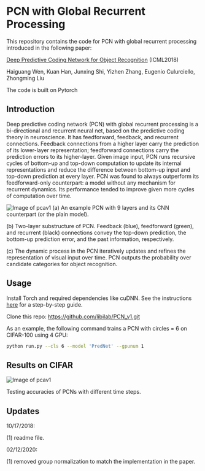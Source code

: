 # PCN with Global Recurrent Processing
This repository contains the code for PCN with global recurrent processing introduced in the following paper:

[Deep Predictive Coding Network for Object Recognition](https://arxiv.org/abs/1802.04762) (ICML2018)

Haiguang Wen, Kuan Han, Junxing Shi, Yizhen Zhang, Eugenio Culurciello, Zhongming Liu

The code is built on Pytorch

## Introduction

Deep predictive coding network (PCN) with global recurrent processing is a bi-directional and recurrent neural net, based on the predictive coding theory in neuroscience. It has feedforward, feedback, and recurrent connections. Feedback connections from a higher layer carry the prediction of its lower-layer representation; feedforward connections carry the prediction errors to its higher-layer. Given image input, PCN runs recursive cycles of bottom-up and top-down computation to update its internal representations and reduce the difference between bottom-up input and top-down prediction at every layer. PCN was found to always outperform its feedforward-only counterpart: a model without any mechanism for recurrent dynamics. Its performance tended to improve given more cycles of computation over time. 

![Image of pcav1](https://github.com/libilab/PCN_v1/blob/master/figures/Figure1.png)
(a) An example PCN with 9 layers and its CNN counterpart (or the plain model).

(b) Two-layer substructure of PCN. Feedback (blue), feedforward (green), and recurrent (black) connections convey the top-down prediction, the bottom-up prediction error, and the past information, respectively.

(c) The dynamic process in the PCN iteratively updates and refines the representation of visual input over time. PCN outputs the probability over candidate categories for object recognition. 

## Usage
Install Torch and required dependencies like cuDNN. See the instructions [here](https://github.com/pytorch/pytorch) for a step-by-step guide.

Clone this repo: https://github.com/libilab/PCN_v1.git

As an example, the following command trains a PCN with circles = 6 on CIFAR-100 using 4 GPU:

```bash
python run.py --cls 6 --model 'PredNet' --gpunum 1
```

## Results on CIFAR

![Image of pcav1](https://github.com/libilab/PCN_v1/blob/master/figures/fig_3.png)

Testing accuracies of PCNs with different time steps.

## Updates
10/17/2018:

   (1) readme file.

02/12/2020:

   (1) removed group normalization to match the implementation in the paper.
